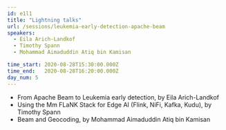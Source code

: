 ```yaml
---
id: e1l1
title: "Lightning talks"
url: /sessions/leukemia-early-detection-apache-beam
speakers:
  - Eila Arich-Landkof
  - Timothy Spann
  - Mohammad Aimaduddin Atiq bin Kamisan

time_start: 2020-08-28T15:30:00.000Z
time_end:   2020-08-28T16:20:00.000Z
day_num: 5
---
```



* From Apache Beam to Leukemia early detection, by Eila Arich-Landkof
* Using the Mm FLaNK Stack for Edge AI (Flink, NiFi, Kafka, Kudu), by Timothy Spann
* Beam and Geocoding, by Mohammad Aimaduddin Atiq bin Kamisan

